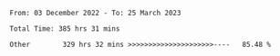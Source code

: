 <!--START_SECTION:waka-->

```text
From: 03 December 2022 - To: 25 March 2023

Total Time: 385 hrs 31 mins

Other        329 hrs 32 mins >>>>>>>>>>>>>>>>>>>>>----   85.48 %
```

<!--END_SECTION:waka-->